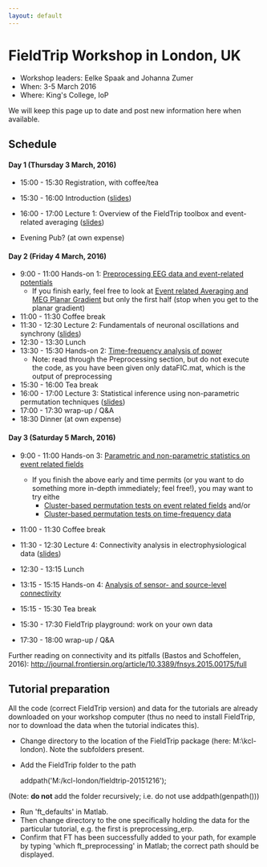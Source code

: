 ```yaml
---
layout: default
---
```


# FieldTrip Workshop in London, UK

*  Workshop leaders: Eelke Spaak and Johanna Zumer
*  When: 3-5 March 2016
*  Where: King's College, IoP

We will keep this page up to date and post new information here when available.

## Schedule

####  Day 1 (Thursday 3 March, 2016)

*  15:00 - 15:30		Registration, with coffee/tea
*  15:30 - 16:00		Introduction ([slides](https://dl.dropboxusercontent.com/u/4023322/kcl-london-slides/0_overview_Eelke.pptx))
*  16:00 - 17:00		Lecture 1: Overview of the FieldTrip toolbox and event-related averaging ([slides](https://dl.dropboxusercontent.com/u/4023322/kcl-london-slides/1_Intro_preprocessingEEG_Johanna_KCLondon.pptx))

*  Evening		Pub? (at own expense)

#### Day 2 (Friday 4 March, 2016)

*  9:00 - 11:00		Hands-on 1: [Preprocessing EEG data and event-related potentials](/tutorial/preprocessing_ERP)
    * If you finish early, feel free to look at [Event related Averaging and MEG Planar Gradient](/tutorial/eventrelatedaveraging) but only the first half (stop when you get to the planar gradient)
*  11:00 - 11:30		Coffee break
*  11:30 - 12:30		Lecture 2: Fundamentals of neuronal oscillations and synchrony ([slides](https://dl.dropboxusercontent.com/u/4023322/kcl-london-slides/2_frequency_oscillations_johanna_KCLondon.pptx))
*  12:30 - 13:30		Lunch
*  13:30 - 15:30		Hands-on 2: [Time-frequency analysis of power](/tutorial/TimeFrequencyAnalysis)
    * Note: read through the Preprocessing section, but do not execute the code, as you have been given only dataFIC.mat, which is the output of preprocessing
*  15:30 - 16:00		Tea break
*  16:00 - 17:00		Lecture 3: Statistical inference using non-parametric permutation techniques ([slides](https://dl.dropboxusercontent.com/u/4023322/kcl-london-slides/3.%20cluster%20statistics%20%28Eelke%29.pptx))
*  17:00 - 17:30		wrap-up / Q&A
*  18:30			Dinner (at own expense)

#### Day 3 (Saturday 5 March, 2016)


*  9:00 - 11:00		Hands-on 3: [Parametric and non-parametric statistics on event related fields](/tutorial/EventRelatedStatistics)
      * If you finish the above early and time permits (or you want to do something more in-depth immediately; feel free!), you may want to try eithe
        * [Cluster-based permutation tests on event related fields](/tutorial/cluster_permutation_timelock) and/or
        * [Cluster-based permutation tests on time-frequency data](/tutorial/cluster_permutation_freq)

*  11:00 - 11:30		Coffee break

*  11:30 - 12:30		Lecture 4: Connectivity analysis in electrophysiological data ([slides](https://dl.dropboxusercontent.com/u/4023322/kcl-london-slides/4.%20connectivity%20analysis%20%28Eelke%29.pptx))

*  12:30 - 13:15		Lunch
*  13:15 - 15:15		Hands-on 4: [Analysis of sensor- and source-level connectivity](/tutorial/connectivity)
*  15:15 - 15:30		Tea break
*  15:30 - 17:30		FieldTrip playground: work on your own data
*  17:30 - 18:00		wrap-up / Q&A

Further reading on connectivity and its pitfalls (Bastos and Schoffelen, 2016):  http://journal.frontiersin.org/article/10.3389/fnsys.2015.00175/full

## Tutorial preparation

All the code (correct FieldTrip version) and data for the tutorials are already downloaded on your workshop computer (thus no need to install FieldTrip, nor to download the data when the tutorial indicates this).


*  Change directory to the location of the FieldTrip package (here: M:\kcl-london).  Note the subfolders present.
*  Add the FieldTrip folder to the path

    addpath('M:/kcl-london/fieldtrip-20151216');

(Note: **do not** add the folder recursively; i.e. do not use addpath(genpath()))

*  Run 'ft_defaults' in Matlab.
*  Then change directory to the one specifically holding the data for the particular tutorial, e.g. the first is preprocessing_erp.
*  Confirm that FT has been successfully added to your path, for example by typing 'which ft_preprocessing' in Matlab; the correct path should be displayed.
